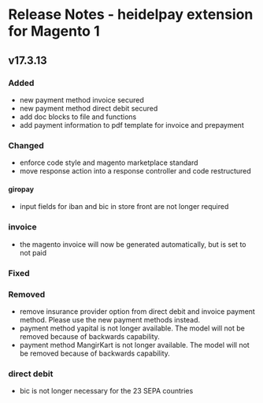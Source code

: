 # Release Notes - heidelpay extension for Magento 1

## v17.3.13

### Added
- new payment method invoice secured
- new payment method direct debit secured
- add doc blocks to file and functions
- add payment information to pdf template for invoice and prepayment 

### Changed
 - enforce code style and magento marketplace standard
 - move response action into a response controller and  code restructured   
#### giropay
- input fields for iban and bic in store front are not longer required
### invoice
 - the magento invoice will now be generated automatically, but is set to not paid
### Fixed

### Removed
 - remove insurance provider option from direct debit and invoice payment method. Please use the new payment methods instead.
 - payment method yapital is not longer available. The model will not be removed because of backwards capability.
 - payment method MangirKart is not longer available. The model will not be removed because of backwards capability.
 ### direct debit
  -  bic is not longer necessary for the 23 SEPA countries
